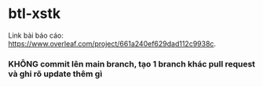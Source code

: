 # btl-xstk

Link bài báo cáo: https://www.overleaf.com/project/661a240ef629dad112c9938c.

### KHÔNG commit lên main branch, tạo 1 branch khác pull request và ghi rõ update thêm gì
